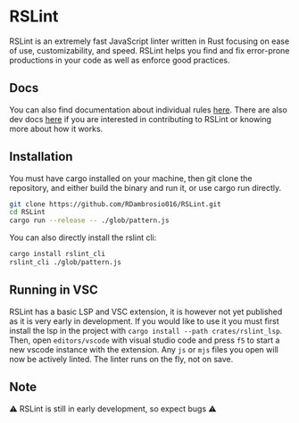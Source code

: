 # RSLint

RSLint is an extremely fast JavaScript linter written in Rust focusing on ease of use, customizability, and speed. RSLint
helps you find and fix error-prone productions in your code as well as enforce good practices.

## Docs

You can also find documentation about individual rules [here](./rules). There are also dev docs [here](./dev) if you are interested in contributing to RSLint or knowing more about how it works.

## Installation

You must have cargo installed on your machine, then git clone the repository, and either build the binary and run it, or use cargo run directly.

```sh
git clone https://github.com/RDambrosio016/RSLint.git
cd RSLint
cargo run --release -- ./glob/pattern.js
```

You can also directly install the rslint cli:

```sh
cargo install rslint_cli
rslint_cli ./glob/pattern.js
```

## Running in VSC

RSLint has a basic LSP and VSC extension, it is however not yet published as it is very early in development. If you would like to use it you
must first install the lsp in the project with `cargo install --path crates/rslint_lsp`. Then, open `editors/vscode` with visual studio code and press
`f5` to start a new vscode instance with the extension. Any `js` or `mjs` files you open will now be actively linted. The linter runs on the fly, not on save.

## Note

⚠️ RSLint is still in early development, so expect bugs ⚠️
